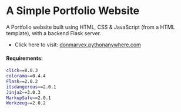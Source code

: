 # A Simple Portfolio Website
A Portfolio website built using HTML, CSS & JavaScript (from a HTML template), with a backend Flask server.

- Click here to visit: [donmarvex.pythonanywhere.com](http://donmarvex.pythonanywhere.com/)

#### Requirements:
```bash
click==8.0.3
colorama==0.4.4
Flask==2.0.2
itsdangerous==2.0.1
Jinja2==3.0.3
MarkupSafe==2.0.1
Werkzeug==2.0.2
```
